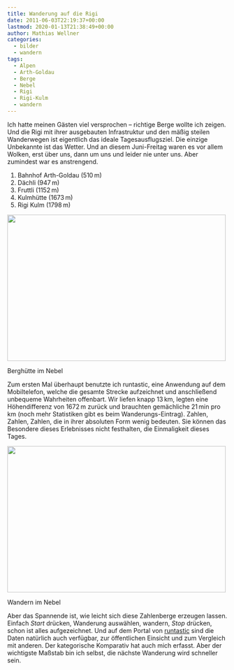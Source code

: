 ```yaml
---
title: Wanderung auf die Rigi
date: 2011-06-03T22:19:37+00:00
lastmod: 2020-01-13T21:38:49+00:00
author: Mathias Wellner
categories:
  - bilder
  - wandern
tags:
  - Alpen
  - Arth-Goldau
  - Berge
  - Nebel
  - Rigi
  - Rigi-Kulm
  - wandern
---
```

Ich hatte meinen Gästen viel versprochen &ndash; richtige Berge wollte ich zeigen. Und die Rigi mit ihrer ausgebauten Infrastruktur und den mäßig steilen Wanderwegen ist eigentlich das ideale Tagesausflugsziel. Die einzige Unbekannte ist das Wetter. Und an diesem Juni-Freitag waren es vor allem Wolken, erst über uns, dann um uns und leider nie unter uns. Aber zumindest war es anstrengend. 

  1. Bahnhof Arth-Goldau (510&thinsp;m)
  2. Dächli (947&thinsp;m)
  3. Fruttli (1152&thinsp;m)
  4. Kulmhütte (1673&thinsp;m)
  5. Rigi Kulm (1798&thinsp;m)

<div style="width: 510px" class="wp-caption aligncenter">
  <img src="https://lh5.googleusercontent.com/-qe5IwZaeWMM/Te_UsqEjajI/AAAAAAAAAFg/qDRA5KLKGpQ/s800/MW_20110603_0170.jpg" height="335" width="500" />
  
  <p class="wp-caption-text">
    Berghütte im Nebel<br />
  </p>
</div>

Zum ersten Mal überhaupt benutzte ich runtastic, eine Anwendung auf dem Mobiltelefon, welche die gesamte Strecke aufzeichnet und anschließend unbequeme Wahrheiten offenbart. Wir liefen knapp 13&thinsp;km, legten eine Höhendifferenz von 1672&thinsp;m zurück und brauchten gemächliche 21&thinsp;min pro km (noch mehr Statistiken gibt es beim Wanderungs-Eintrag). Zahlen, Zahlen, Zahlen, die in ihrer absoluten Form wenig bedeuten. Sie können das Besondere dieses Erlebnisses nicht festhalten, die Einmaligkeit dieses Tages. 

<div style="width: 510px" class="wp-caption aligncenter">
  <img src="https://lh4.googleusercontent.com/-9gNtobXFKPQ/Te_Usqh2NzI/AAAAAAAAAFk/7Z6ud4dH8JA/s800/MW_20110603_0164.jpg" height="335" width="500" />
  
  <p class="wp-caption-text">
    Wandern im Nebel<br />
  </p>
</div>

Aber das Spannende ist, wie leicht sich diese Zahlenberge erzeugen lassen. Einfach _Start_ drücken, Wanderung auswählen, wandern, _Stop_ drücken, schon ist alles aufgezeichnet. Und auf dem Portal von [runtastic](http://www.runtastic.com) sind die Daten natürlich auch verfügbar, zur öffentlichen Einsicht und zum Vergleich mit anderen. Der kategorische Komparativ hat auch mich erfasst. Aber der wichtigste Maßstab bin ich selbst, die nächste Wanderung wird schneller sein.